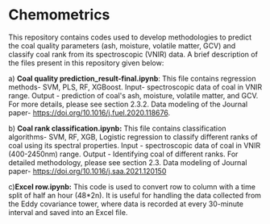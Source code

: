 # Chemometrics
This repository contains codes used to develop methodologies to predict the coal quality parameters (ash, moisture, volatile matter, GCV) and classify coal rank from its spectroscopic (VNIR) data. A brief description of the files present in this repository given below:

a) **Coal quality prediction_result-final.ipynb**: This file contains regression methods- SVM, PLS, RF, XGBoost. Input- spectroscopic data of coal in VNIR range. Output - prediction of coal's ash, moisture, volatile matter, and GCV. For more details, please see section 2.3.2. Data modeling of the Journal paper- https://doi.org/10.1016/j.fuel.2020.118676.

b) **Coal rank classification.ipynb:** This file contains classification algorithms- SVM, RF, XGB, Logistic regression to classify different ranks of coal using its spectral properties. Input - spectroscopic data of coal in VNIR (400-2450nm) range. Output - Identifying coal of different ranks. For detailed methodology, please see section 2.3. Data modeling of Journal paper- https://doi.org/10.1016/j.saa.2021.120150  

c)**Excel row.ipynb:** This code is used to convert row to column with a time split of half an hour (48*2n). It is useful for handling the data collected from the Eddy covariance tower, where data is recorded at every 30-minute interval and saved into an Excel file.   


